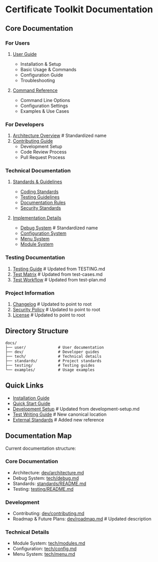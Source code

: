 # Certificate Toolkit Documentation

## Core Documentation

### For Users

1. [User Guide](user/README.md)
   - Installation & Setup
   - Basic Usage & Commands
   - Configuration Guide
   - Troubleshooting

2. [Command Reference](user/commands.md)
   - Command Line Options
   - Configuration Settings
   - Examples & Use Cases

### For Developers

1. [Architecture Overview](dev/architecture.md)     # Standardized name
2. [Contributing Guide](dev/contributing.md)
   - Development Setup
   - Code Review Process
   - Pull Request Process

### Technical Documentation

1. [Standards & Guidelines](standards/README.md)
   - [Coding Standards](standards/coding.md)
   - [Testing Guidelines](standards/testing.md)
   - [Documentation Rules](standards/documentation.md)
   - [Security Standards](standards/security.md)

2. [Implementation Details](tech/README.md)
   - [Debug System](tech/debug.md)                # Standardized name
   - [Configuration System](tech/config.md)
   - [Menu System](tech/menu.md)
   - [Module System](tech/modules.md)

### Testing Documentation

1. [Testing Guide](testing/README.md)     # Updated from TESTING.md
2. [Test Matrix](testing/test-matrix.md)  # Updated from test-cases.md
3. [Test Workflow](testing/workflow.md)   # Updated from test-plan.md

### Project Information

1. [Changelog](../../CHANGELOG.md)         # Updated to point to root
2. [Security Policy](../../SECURITY.md)    # Updated to point to root
3. [License](../../LICENSE.md)             # Updated to point to root

## Directory Structure

```
docs/
├── user/              # User documentation
├── dev/               # Developer guides
├── tech/              # Technical details
├── standards/         # Project standards
├── testing/           # Testing guides
└── examples/          # Usage examples
```

## Quick Links

- [Installation Guide](user/installation.md)
- [Quick Start Guide](user/quickstart.md)
- [Development Setup](dev/setup.md)     # Updated from development-setup.md
- [Test Writing Guide](testing/writing-tests.md)   # New canonical location
- [External Standards](standards/references.md)  # Added new reference

## Documentation Map

Current documentation structure:

### Core Documentation

- Architecture: [dev/architecture.md](dev/architecture.md)
- Debug System: [tech/debug.md](tech/debug.md)
- Standards: [standards/README.md](standards/README.md)
- Testing: [testing/README.md](testing/README.md)

### Development

- Contributing: [dev/contributing.md](dev/contributing.md)
- Roadmap & Future Plans: [dev/roadmap.md](dev/roadmap.md)  # Updated description

### Technical Details

- Module System: [tech/modules.md](tech/modules.md)
- Configuration: [tech/config.md](tech/config.md)
- Menu System: [tech/menu.md](tech/menu.md)
